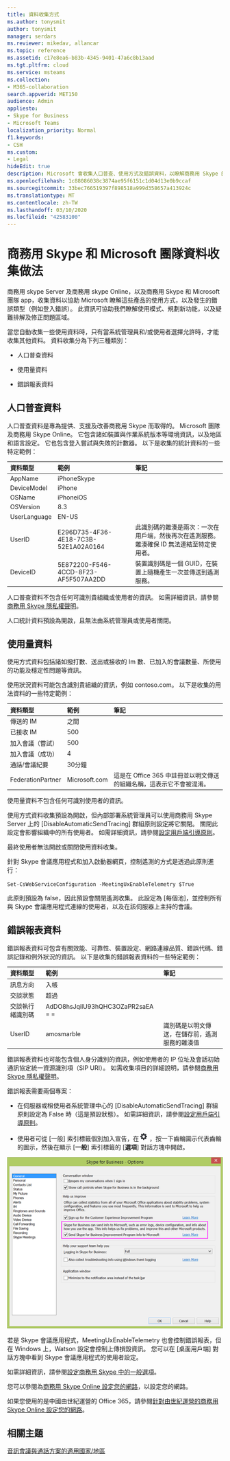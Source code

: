 ```yaml
---
title: 資料收集方式
ms.author: tonysmit
author: tonysmit
manager: serdars
ms.reviewer: mikedav, allancar
ms.topic: reference
ms.assetid: c17e8ea6-b83b-4345-9401-47a6c8b13aad
ms.tgt.pltfrm: cloud
ms.service: msteams
ms.collection:
- M365-collaboration
search.appverid: MET150
audience: Admin
appliesto:
- Skype for Business
- Microsoft Teams
localization_priority: Normal
f1.keywords:
- CSH
ms.custom:
- Legal
hideEdit: true
description: Microsoft 會收集人口普查、使用方式及錯誤資料，以瞭解商務用 Skype 的使用方式，以及使用者遇到問題的位置。 資料可用來規劃產品的改良功能。
ms.openlocfilehash: 1c88086038c3874ae95f6151c1d04d13e0b9ccaf
ms.sourcegitcommit: 33bec766519397f898518a999d358657a413924c
ms.translationtype: MT
ms.contentlocale: zh-TW
ms.lasthandoff: 03/10/2020
ms.locfileid: "42583100"
---
```

# <a name="skype-for-business-and-microsoft-teams-data-collection-practices"></a>商務用 Skype 和 Microsoft 團隊資料收集做法

商務用 skype Server 及商務用 skype Online，以及商務用 Skype 和 Microsoft 團隊 app，收集資料以協助 Microsoft 瞭解這些產品的使用方式，以及發生的錯誤類型（例如登入錯誤）。 此資訊可協助我們瞭解使用模式、規劃新功能，以及疑難排解及修正問題區域。

當您自動收集一些使用資料時，只有當系統管理員和/或使用者選擇允許時，才能收集其他資料。 資料收集分為下列三種類別：

- 人口普查資料

- 使用量資料

- 錯誤報表資料

## <a name="census-data"></a>人口普查資料

人口普查資料是專為提供、支援及改善商務用 Skype 而取得的。 Microsoft 團隊及商務用 Skype Online。 它包含諸如裝置與作業系統版本等環境資訊，以及地區和語言設定。 它也包含登入嘗試與失敗的計數器。 以下是收集的統計資料的一些特定範例：

|**資料類型**|**範例**|**筆記**|
|:-----|:-----|:-----|
|AppName  <br/> |iPhoneSkype  <br/> ||
|DeviceModel  <br/> |iPhone  <br/> ||
|OSName  <br/> |iPhoneiOS  <br/> ||
|OSVersion  <br/> |8.3  <br/> ||
|UserLanguage  <br/> |EN-US  <br/> ||
|UserID  <br/> |E296D735-4F36-4E18-7C3B-52E1A02A0164  <br/> |此識別碼的雜湊是兩次：一次在用戶端，然後再次在遙測服務。 雜湊確保 ID 無法連結至特定使用者。  <br/> |
|DeviceID  <br/> |5E872200-F546-4CCD-8F23-AF5F507AA2DD  <br/> |裝置識別碼是一個 GUID，在裝置上隨機產生一次並傳送到遙測服務。  <br/> |

人口普查資料不包含任何可識別貴組織或使用者的資訊。 如需詳細資訊，請參閱[商務用 Skype 隱私權聲明](https://www.microsoft.com/privacystatement/SkypeforBusiness/Default.aspx)。

人口統計資料預設為開啟，且無法由系統管理員或使用者關閉。

## <a name="usage-data"></a>使用量資料

使用方式資料包括諸如撥打數、送出或接收的 Im 數、已加入的會議數量、所使用的功能及穩定性問題等資訊。

使用狀況資料可能包含識別貴組織的資訊，例如 contoso.com。 以下是收集的用法資料的一些特定範例：

|**資料類型**|**範例**|**筆記**|
|:-----|:-----|:-----|
|傳送的 IM  <br/> |之間  <br/> ||
|已接收 IM  <br/> |500  <br/> ||
|加入會議（嘗試）  <br/> |500  <br/> ||
|加入會議（成功）  <br/> |4  <br/> ||
|通話/會議紀要  <br/> |30分鐘  <br/> ||
|FederationPartner  <br/> |Microsoft.com  <br/> |這是在 Office 365 中註冊並以明文傳送的組織名稱，這表示它不會被混淆。  <br/> |

使用量資料不包含任何可識別使用者的資訊。

使用方式資料收集預設為開啟，但內部部署系統管理員可以使用商務用 Skype Server 上的 [DisableAutomaticSendTracing] 群組原則設定將它關閉。 關閉此設定會影響組織中的所有使用者。 如需詳細資訊，請參閱[設定用戶端引導原則](/skypeforbusiness/deploy/deploy-clients/configure-client-bootstrapping-policies)。

最終使用者無法開啟或關閉使用資料收集。

針對 Skype 會議應用程式和加入啟動器網頁，控制遙測的方式是透過此原則進行：

`Set-CsWebServiceConfiguration -MeetingUxEnableTelemetry $True`

此原則預設為 false，因此預設會關閉遙測收集。 此設定為 [每個池]，並控制所有與 Skype 會議應用程式連線的使用者，以及在該伺服器上主持的會議。

## <a name="error-reporting-data"></a>錯誤報表資料

錯誤報表資料可包含有關效能、可靠性、裝置設定、網路連線品質、錯誤代碼、錯誤記錄和例外狀況的資訊。 以下是收集的錯誤報表資料的一些特定範例：

|**資料類型**|**範例**|**筆記**|
|:-----|:-----|:-----|
|訊息方向  <br/> |入帳  <br/> ||
|交談狀態  <br/> |超過  <br/> ||
|交談執行緒識別碼  <br/> |AdDO8hsJqilU93hQHC3OZaPR2saEA = =  <br/> ||
|UserID  <br/> |amosmarble <br/> |識別碼是以明文傳送，在儲存前，遙測服務的雜湊值  <br/> |

錯誤報表資料也可能包含個人身分識別的資訊，例如使用者的 IP 位址及會話初始通訊協定統一資源識別項（SIP URI）。 如需收集項目的詳細說明，請參閱[商務用 Skype 隱私權聲明](https://www.microsoft.com/privacystatement/SkypeforBusiness/Default.aspx)。

錯誤報表需要兩個專案：

- 在伺服器或租使用者系統管理中心的 [DisableAutomaticSendTracing] 群組原則設定為 False 時（這是預設狀態）。 如需詳細資訊，請參閱[設定用戶端引導原則](/skypeforbusiness/deploy/deploy-clients/configure-client-bootstrapping-policies)。
    
- 使用者可從 [一般] 索引標籤個別加入宣告，在![商務用 Skype 用戶端中](media/70f1b43f-16d6-4172-9139-71d845c4ed5c.png) ，按一下齒輪圖示代表齒輪的圖示，然後在顯示 [**一般**] 索引標籤的 [**選項**] 對話方塊中開啟。
    
 
![[選項] 對話方塊中 [資料收集] 核取方塊的螢幕擷取畫面](media/68bc8f77-deaa-478c-9977-a5259b88df3e.png)
  
若是 Skype 會議應用程式，MeetingUxEnableTelemetry 也會控制錯誤報表，但在 Windows 上，Watson 設定會控制上傳損毀資訊。 您可以在 [桌面用戶端] 對話方塊中看到 Skype 會議應用程式的使用者設定。

如需詳細資訊，請參閱[設定商務用 Skype 中的一般選項](https://support.office.com/article/e1a46d3e-dcea-437a-ba7b-6d442a40f439)。

您可以參閱為[商務用 Skype Online 設定您的網路](https://support.office.com/article/81fa5e16-418d-4698-a5f0-e666211c5c66)，以設定您的網路。

如果您使用的是中國由世紀運營的 Office 365，請參閱[針對由世紀運營的商務用 Skype Online 設定您的網路](https://support.office.com/article/d21f89b0-3afc-432e-b735-036b2432fdbf)。

## <a name="related-topics"></a>相關主題
[音訊會議與通話方案的適用國家/地區](country-and-region-availability-for-audio-conferencing-and-calling-plans/country-and-region-availability-for-audio-conferencing-and-calling-plans.md)

